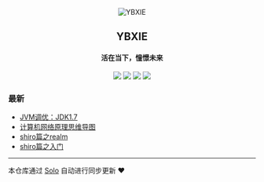 <p align="center"><img alt="YBXIE" src="https://static.b3log.org/images/brand/solo-32.png"></p><h2 align="center">
YBXIE
</h2>

<h4 align="center">活在当下，憧憬未来</h4>
<p align="center"><a title="YBXIE" target="_blank" href="https://github.com/YBcreate/solo-blog"><img src="https://img.shields.io/github/last-commit/YBcreate/solo-blog.svg?style=flat-square&color=FF9900"></a>
<a title="GitHub repo size in bytes" target="_blank" href="https://github.com/YBcreate/solo-blog"><img src="https://img.shields.io/github/repo-size/YBcreate/solo-blog.svg?style=flat-square"></a>
<a title="Solo Version" target="_blank" href="https://github.com/b3log/solo/releases"><img src="https://img.shields.io/badge/solo-3.6.3-f1e05a.svg?style=flat-square&color=blueviolet"></a>
<a title="Hits" target="_blank" href="https://github.com/b3log/hits"><img src="https://hits.b3log.org/YBcreate/solo-blog.svg"></a></p>

### 最新

* [JVM调优：JDK1.7](https://www.ybxie.top/articles/2019/08/15/1565848789021.html)
* [计算机网络原理思维导图](https://www.ybxie.top/articles/2019/08/14/1565747532256.html)
* [shiro篇之realm](https://www.ybxie.top/articles/2019/08/09/1565316086142.html)
* [shiro篇之入门](https://www.ybxie.top/articles/2019/08/07/1565169629219.html)



---

本仓库通过 [Solo](https://github.com/b3log/solo) 自动进行同步更新 ❤️ 